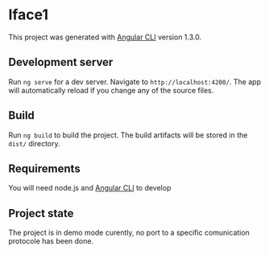 # Iface1

This project was generated with [Angular CLI](https://github.com/angular/angular-cli) version 1.3.0.

## Development server

Run `ng serve` for a dev server. Navigate to `http://localhost:4200/`. The app will automatically reload if you change any of the source files.

## Build

Run `ng build` to build the project. The build artifacts will be stored in the `dist/` directory.

## Requirements

You will need node.js and [Angular CLI](https://github.com/angular/angular-cli) to develop

## Project state

The project is in demo mode curently, no port to a specific comunication protocole has been done.